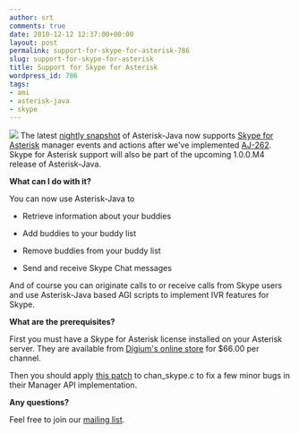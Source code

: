 ```yaml
---
author: srt
comments: true
date: 2010-12-12 12:37:00+00:00
layout: post
permalink: support-for-skype-for-asterisk-786
slug: support-for-skype-for-asterisk
title: Support for Skype for Asterisk
wordpress_id: 786
tags:
- ami
- asterisk-java
- skype
---
```



![](/asterisk-java/wp-content/files/2011/12/skype-for-asterisk.png)
The latest [nightly snapshot](https://secure.reucon.net/nexus/content/repositories/opensource-snapshots/org/asteriskjava/asterisk-java/1.0.0.CI-SNAPSHOT/) of Asterisk-Java now supports [Skype for Asterisk](http://www.digium.com/en/products/software/skypeforasterisk.php) manager events and actions after we've implemented [AJ-262](https://secure.reucon.net/issues/browse/AJ-262). Skype for Asterisk support will also be part of the upcoming 1.0.0.M4 release of Asterisk-Java.





**What can I do with it?**





You can now use Asterisk-Java to




  * Retrieve information about your buddies


  * Add buddies to your buddy list


  * Remove buddies from your buddy list


  * Send and receive Skype Chat messages


And of course you can originate calls to or receive calls from Skype users and use Asterisk-Java based AGI scripts to implement IVR features for Skype.





**What are the prerequisites?**





First you must have a Skype for Asterisk license installed on your Asterisk server. They are available from [Digium's online store](http://store.digium.com/productview.php?product_code=1SFA0001) for $66.00 per channel.  

Then you should apply [this patch](https://secure.reucon.net/issues/secure/attachment/11404/chan_skype.patch) to chan_skype.c to fix a few minor bugs in their Manager API implementation.





**Any questions?**





Feel free to join our [mailing list](https://lists.sourceforge.net/lists/listinfo/asterisk-java-users). 






